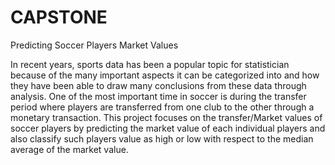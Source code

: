 # CAPSTONE
Predicting Soccer Players Market Values

In recent years, sports data has been a popular topic for statistician because of the many important aspects it can be categorized into and how they have been able to draw many conclusions from these data through analysis. One of the most important time in soccer is during the transfer period where players are transferred from one club to the other through a monetary transaction. This project focuses on the transfer/Market values of soccer players by predicting the market value of each individual players and also classify such players value as high or low with respect to the median average of the market value.
